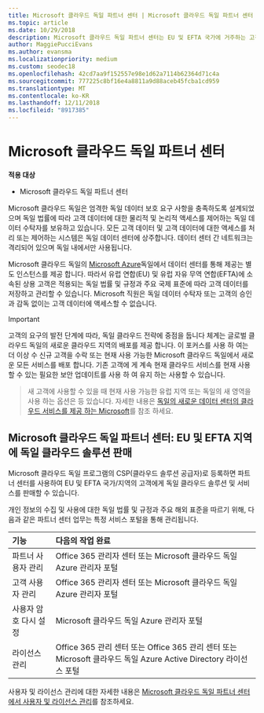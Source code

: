 ```yaml
---
title: Microsoft 클라우드 독일 파트너 센터 | Microsoft 클라우드 독일 파트너 센터
ms.topic: article
ms.date: 10/29/2018
description: Microsoft 클라우드 독일 파트너 센터는 EU 및 EFTA 국가에 거주하는 고객에게 Microsoft 클라우드 솔루션을 제공하려는 Microsoft 파트너를 위한 비즈니스 포털입니다.
author: MaggiePucciEvans
ms.author: evansma
ms.localizationpriority: medium
ms.custom: seodec18
ms.openlocfilehash: 42cd7aa9f152557e98e1d62a7114b62364d71c4a
ms.sourcegitcommit: 777225c8bf16e4a8811a9d88aceb45fcba1cd959
ms.translationtype: MT
ms.contentlocale: ko-KR
ms.lasthandoff: 12/11/2018
ms.locfileid: "8917385"
---
```

# <a name="partner-center-for-microsoft-cloud-germany"></a>Microsoft 클라우드 독일 파트너 센터

**적용 대상**

-  Microsoft 클라우드 독일 파트너 센터

Microsoft 클라우드 독일은 엄격한 독일 데이터 보호 요구 사항을 충족하도록 설계되었으며 독일 법률에 따라 고객 데이터에 대한 물리적 및 논리적 액세스를 제어하는 독일 데이터 수탁자를 보유하고 있습니다. 모든 고객 데이터 및 고객 데이터에 대한 액세스를 처리 또는 제어하는 시스템은 독일 데이터 센터에 상주합니다. 데이터 센터 간 네트워크는 격리되어 있으며 독일 내에서만 사용됩니다.

Microsoft 클라우드 독일의 [Microsoft Azure](https://go.microsoft.com/fwlink/?linkid=847992)독일에서 데이터 센터를 통해 제공는 별도 인스턴스를 제공 합니다. 따라서 유럽 연합(EU) 및 유럽 자유 무역 연합(EFTA)에 소속된 상용 고객은 적용되는 독일 법률 및 규정과 주요 국제 표준에 따라 고객 데이터를 저장하고 관리할 수 있습니다. Microsoft 직원은 독일 데이터 수탁자 또는 고객의 승인과 감독 없이는 고객 데이터에 액세스할 수 없습니다.

>[!IMPORTANT]
>고객의 요구의 발전 단계에 따라, 독일 클라우드 전략에 중점을 둡니다 체계는 글로벌 클라우드 독일의 새로운 클라우드 지역의 배포를 제공 합니다. 이 포커스를 사용 하 여는 더 이상 수 신규 고객을 수락 또는 현재 사용 가능한 Microsoft 클라우드 독일에서 새로운 모든 서비스를 배포 합니다. 기존 고객에 게 계속 현재 클라우드 서비스를 현재 사용할 수 있는 필요한 보안 업데이트를 사용 하 여 유지 하는 사용할 수 있습니다. 

>새 고객에 사용할 수 있을 때 현재 사용 가능한 유럽 지역 또는 독일의 새 영역을 사용 하는 옵션은 등 있습니다. 자세한 내용은 [독일의 새로운 데이터 센터의 클라우드 서비스를 제공 하는 Microsoft](https://news.microsoft.com/europe/2018/08/31/microsoft-to-deliver-cloud-services-from-new-datacentres-in-germany-in-2019-to-meet-evolving-customer-needs/)를 참조 하세요. 


## <a name="partner-center-for-microsoft-cloud-germany-selling-german-cloud-solutions-in-eu-and-efta"></a>Microsoft 클라우드 독일 파트너 센터: EU 및 EFTA 지역에 독일 클라우드 솔루션 판매

Microsoft 클라우드 독일 프로그램의 CSP(클라우드 솔루션 공급자)로 등록하면 파트너 센터를 사용하여 EU 및 EFTA 국가/지역의 고객에게 독일 클라우드 솔루션 및 서비스를 판매할 수 있습니다. 

개인 정보의 수집 및 사용에 대한 독일 법률 및 규정과 주요 해외 표준을 따르기 위해, 다음과 같은 파트너 센터 업무는 특정 서비스 포털을 통해 관리됩니다. 

기능 | 다음의 작업 완료
:--- | :---
파트너 사용자 관리 | Office 365 관리자 센터 또는 Microsoft 클라우드 독일 Azure 관리자 포털
고객 사용자 관리 | Office 365 관리자 센터 또는 Microsoft 클라우드 독일 Azure 관리자 포털
사용자 암호 다시 설정 | Microsoft 클라우드 독일 Azure 관리자 포털
라이선스 관리 | Office 365 관리 센터 또는 Office 365 관리 센터 또는 Microsoft 클라우드 독일 Azure Active Directory 라이선스 포털


사용자 및 라이선스 관리에 대한 자세한 내용은 [Microsoft 클라우드 독일 파트너 센터에서 사용자 및 라이선스 관리](user-management-in-partner-center-for-microsoft-cloud-germany.md)를 참조하세요.


